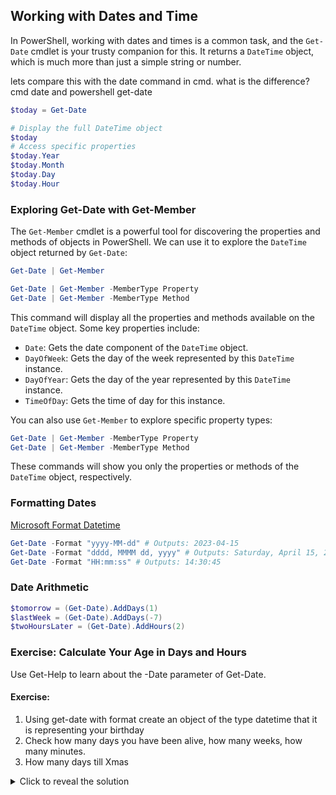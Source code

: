 ## Working with Dates and Time

In PowerShell, working with dates and times is a common task, and the `Get-Date` cmdlet is your trusty companion for this. It returns a `DateTime` object, which is much more than just a simple string or number.

lets compare this with the date command in cmd. what is the difference?
cmd date
and powershell get-date

```powershell
$today = Get-Date

# Display the full DateTime object
$today
# Access specific properties
$today.Year
$today.Month
$today.Day
$today.Hour
```

### Exploring Get-Date with Get-Member

The `Get-Member` cmdlet is a powerful tool for discovering the properties and methods of objects in PowerShell. We can use it to explore the `DateTime` object returned by `Get-Date`:

```powershell
Get-Date | Get-Member
```

```powershell
Get-Date | Get-Member -MemberType Property
Get-Date | Get-Member -MemberType Method
```


This command will display all the properties and methods available on the `DateTime` object. Some key properties include:

- `Date`: Gets the date component of the `DateTime` object.
- `DayOfWeek`: Gets the day of the week represented by this `DateTime` instance.
- `DayOfYear`: Gets the day of the year represented by this `DateTime` instance.
- `TimeOfDay`: Gets the time of day for this instance.

You can also use `Get-Member` to explore specific property types:

```powershell
Get-Date | Get-Member -MemberType Property
Get-Date | Get-Member -MemberType Method
```

These commands will show you only the properties or methods of the `DateTime` object, respectively.

### Formatting Dates

[Microsoft Format Datetime](https://learn.microsoft.com/en-us/system-center/orchestrator/standard-activities/format-date-time?view=sc-orch-2022)

```powershell
Get-Date -Format "yyyy-MM-dd" # Outputs: 2023-04-15
Get-Date -Format "dddd, MMMM dd, yyyy" # Outputs: Saturday, April 15, 2023
Get-Date -Format "HH:mm:ss" # Outputs: 14:30:45
```

### Date Arithmetic

```powershell
$tomorrow = (Get-Date).AddDays(1)
$lastWeek = (Get-Date).AddDays(-7)
$twoHoursLater = (Get-Date).AddHours(2)
```

### Exercise: Calculate Your Age in Days and Hours

Use Get-Help to learn about the -Date parameter of Get-Date.


#### Exercise:

1. Using get-date with format create an object of the type datetime that it is representing your birthday
2. Check how many days you have been alive, how many weeks, how many minutes.
3. How many days till Xmas

<details>
<summary>Click to reveal the solution</summary>

Here's a complete solution to the exercise, including the bonus challenges:

```powershell

$myBirthInfo = @{
    Year = "1982"
    Month = "5"
    Day = "7"
}

$myBirthDate = Get-Date -Year $myBirthInfo.Year -Month $myBirthInfo.Month -Day $myBirthInfo.Day

# Step 3: Calculate days alive
$daysAlive = (Get-Date) - $myBirthDate
$daysAlive.TotalDays

# Step 4: Calculate hours alive
$totalHours = [math]::Round($daysAlive.TotalHours)

# Bonus 1: Calculate weeks alive
$totalWeeks = $daysAlive.TotalDays / 7




```

This solution demonstrates:


</details>
